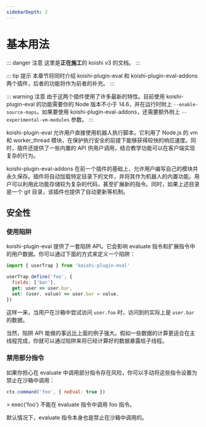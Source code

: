 ```yaml
---
sidebarDepth: 2
---
```


# 基本用法

::: danger 注意
这里是**正在施工**的 koishi v3 的文档。
:::

::: tip 提示
本章节将同时介绍 koishi-plugin-eval 和 koishi-plugin-eval-addons 两个插件，后者的功能将作为前者的补充。
:::

::: warning 注意
由于这两个插件使用了许多最新的特性。目前使用 koishi-plugin-eval 的功能需要你的 Node 版本不小于 14.6，并在运行时附上 `--enable-source-maps`。如果要使用 koishi-plugin-eval-addons，还需要额外附上 `--experimental-vm-modules` 参数。
:::

koishi-plugin-eval 允许用户直接使用机器人执行脚本。它利用了 Node.js 的 vm 和 worker_thread 模块，在保护执行安全的前提下能够获得较快的响应速度。同时，插件还提供了一些内置的 API 供用户调用，结合教学功能可以在客户端实现复杂的行为。

koishi-plugin-eval-addons 在前一个插件的基础上，允许用户编写自己的模块并永久保存。插件将自动加载特定目录下的文件，并将其作为机器人的内置功能。用户可以利用此功能存储较为复杂的代码，甚至扩展新的指令。同时，如果上述目录是一个 git 目录，该插件也提供了自动更新等机制。

## 安全性

### 使用陷阱

koishi-plugin-eval 提供了一套陷阱 API。它会影响 evaluate 指令和扩展指令中的用户数据。你可以通过下面的方式来定义一个陷阱：

```js
import { userTrap } from 'koishi-plugin-eval'

userTrap.define('foo', {
  fields: ['bar'],
  get: user => user.bar,
  set: (user, value) => user.bar = value,
})
```

这样一来，当用户在沙箱中尝试访问 `user.foo` 时，访问到的实际上是 `user.bar` 的数据。

当然，陷阱 API 能做的事远比上面的例子强大。假如一些数据的计算更适合在主线程完成，你就可以通过陷阱来将已经计算好的数据暴露给子线程。

### 禁用部分指令

如果你担心在 evaluate 中调用部分指令存在风险，你可以手动将这些指令设置为禁止在沙箱中调用：

```js
ctx.command('foo', { noEval: true })
```

<panel-view title="聊天记录">
<chat-message nickname="Alice" color="#cc0066">> exec('foo')</chat-message>
<chat-message nickname="Koishi" avatar="/koishi.png">不能在 evaluate 指令中调用 foo 指令。</chat-message>
</panel-view>

默认情况下，evaluate 指令本身也是禁止在沙箱中调用的。

